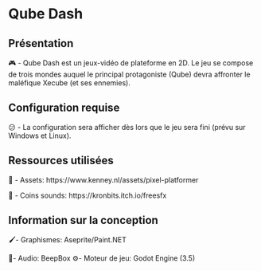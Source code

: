 # Qube Dash
## Présentation 
🎮 - Qube Dash est un jeux-vidéo de plateforme en 2D. Le jeu se compose de trois mondes auquel le principal protagoniste (Qube) devra affronter le maléfique Xecube (et ses ennemies).

## Configuration requise
😕 - La configuration sera afficher dès lors que le jeu sera fini (prévu sur Windows et Linux).
## Ressources utilisées
<p>🎨 - Assets: https://www.kenney.nl/assets/pixel-platformer</p>
🎵 - Coins sounds: https://kronbits.itch.io/freesfx

## Information sur la conception
<p>🖌️- Graphismes: Aseprite/Paint.NET</p>
🎹- Audio: BeepBox
⚙️- Moteur de jeu: Godot Engine (3.5)


 

